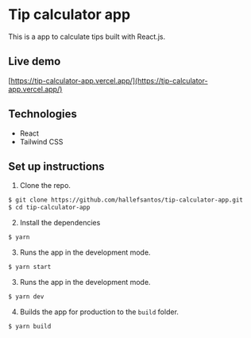 # Tip calculator app

This is a app to calculate tips built with React.js.

## Live demo
[https://tip-calculator-app.vercel.app/](https://tip-calculator-app.vercel.app/)

## Technologies
- React
- Tailwind CSS

## Set up instructions
1. Clone the repo.
```sh
$ git clone https://github.com/hallefsantos/tip-calculator-app.git
$ cd tip-calculator-app
```

2. Install the dependencies
```sh
$ yarn
```

3. Runs the app in the development mode.
```sh
$ yarn start
```

3. Runs the app in the development mode.
```sh
$ yarn dev
```

4. Builds the app for production to the `build` folder.
```sh
$ yarn build
```

